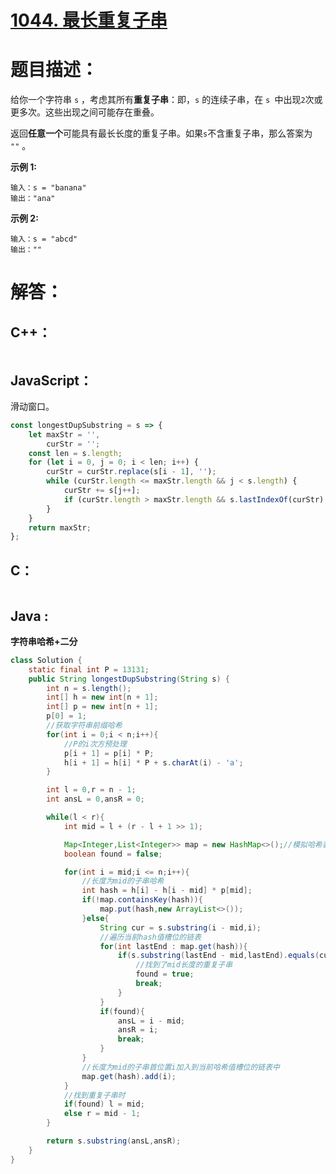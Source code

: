# [1044. 最长重复子串](https://leetcode-cn.com/problems/longest-duplicate-substring/)

# 题目描述：

给你一个字符串 `s` ，考虑其所有**重复子串**：即，`s` 的连续子串，在 `s `中出现` 2 `次或更多次。这些出现之间可能存在重叠。

返回**任意一个**可能具有最长长度的重复子串。如果` s `不含重复子串，那么答案为` ""` 。



**示例 1:**

```
输入：s = "banana"
输出："ana"
```

 **示例 2:**

```
输入：s = "abcd"
输出：""
```



# 解答：

## C++：

```cpp

```

## JavaScript：

滑动窗口。

```javascript
const longestDupSubstring = s => {
    let maxStr = '',
        curStr = '';
    const len = s.length;
    for (let i = 0, j = 0; i < len; i++) {
        curStr = curStr.replace(s[i - 1], '');
        while (curStr.length <= maxStr.length && j < s.length) {
            curStr += s[j++];
            if (curStr.length > maxStr.length && s.lastIndexOf(curStr) > i) maxStr = curStr;
        }
    }
    return maxStr;
};
```

## C：

```c

```

## Java :

**字符串哈希+二分**

```java
class Solution {
    static final int P = 13131;
    public String longestDupSubstring(String s) {
        int n = s.length();
        int[] h = new int[n + 1];
        int[] p = new int[n + 1];
        p[0] = 1;
		//获取字符串前缀哈希
        for(int i = 0;i < n;i++){
            //P的i次方预处理
            p[i + 1] = p[i] * P;
            h[i + 1] = h[i] * P + s.charAt(i) - 'a';
        }

        int l = 0,r = n - 1;
        int ansL = 0,ansR = 0;

        while(l < r){
            int mid = l + (r - l + 1 >> 1);

            Map<Integer,List<Integer>> map = new HashMap<>();//模拟哈希表，解决哈希碰撞
            boolean found = false;

            for(int i = mid;i <= n;i++){
                //长度为mid的子串哈希
                int hash = h[i] - h[i - mid] * p[mid];
                if(!map.containsKey(hash)){
                    map.put(hash,new ArrayList<>());
                }else{
                    String cur = s.substring(i - mid,i);
                    //遍历当前hash值槽位的链表
                    for(int lastEnd : map.get(hash)){
                        if(s.substring(lastEnd - mid,lastEnd).equals(cur)){
                            //找到了mid长度的重复子串
                            found = true;
                            break;
                        }
                    }
                    if(found){
                        ansL = i - mid;
                        ansR = i;
                        break;
                    }
                }
                //长度为mid的子串首位置i加入到当前哈希值槽位的链表中
                map.get(hash).add(i);
            }
			//找到重复子串时
            if(found) l = mid;
            else r = mid - 1;
        }

        return s.substring(ansL,ansR);
    }
}
```


